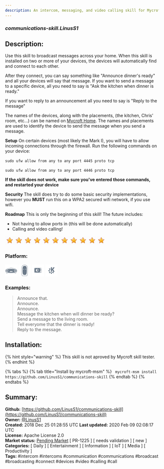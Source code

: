```yaml
---
description: An intercom, messaging, and video calling skill for Mycroft!
---
```


### _communications-skill.LinusS1_  
## Description:  
Use this skill to broadcast messages across your home.
When this skill is installed on two or more of your devices, the devices will automatically find and connect to each other.

After they connect, you can say something like "Announce dinner's ready" and all your devices will say that message.
If you want to send a message to a specific device, all you need to say is "Ask the kitchen when dinner is ready."

If you want to reply to an announcement all you need to say is "Reply to the message"

The names of the devices, along with the placements, (the kitchen, Chris' room, etc...) can be named on [Mycroft Home](home.mycroft.ai). The names and placements are used to identify the device to send the message when you send a message.

**Setup**
On certain devices (most likely the Mark I), you will have to allow incoming connections through the firewall. Run the following commands on your device:

`sudo ufw allow from any to any port 4445 proto tcp`

`sudo ufw allow from any to any port 4446 proto tcp`

**If the skill does not work, make sure you've entered those commands, and restarted your device**

**Security**
The skill does try to do some basic security implementations, however you **MUST** run this on a WPA2 secured wifi network, if you use wifi.

**Roadmap**
This is only the beginning of this skill!
The future includes:
- Not having to allow ports in (this will be done automatically)
- Calling and video calling!  
  
![](../.gitbook/assets/star.png)![](../.gitbook/assets/star.png)![](../.gitbook/assets/star.png)![](../.gitbook/assets/star.png)![](../.gitbook/assets/star.png)![](../.gitbook/assets/star.png)![](../.gitbook/assets/star.png)![](../.gitbook/assets/star.png)![](../.gitbook/assets/star.png)![](../.gitbook/assets/star.png)![](../.gitbook/assets/star.png)  
  
### Platform:  
 ![Mark I](../.gitbook/assets/mark-1-icon.png)  ![Mark II](../.gitbook/assets/mark-2-icon.png)  ![Picroft](../.gitbook/assets/picroft-icon.png)  ![plasmoid](../.gitbook/assets/kde.png)   
### Examples:  
> Announce that.  
> Announce.  
> Announce.  
> Message the kitchen when will dinner be ready?  
> Send a message to the living room.  
> Tell everyome that the dinner is ready!  
> Reply to the message.  
  
## Installation:  
{% hint style="warning" %}
This skill is not aproved by Mycroft skill tester.
{% endhint %}
    
{% tabs %}
{% tab title="Install by mycroft-msm" %}
``` mycroft-msm install https://github.com/LinusS1/communications-skill```
{% endtab %}
  {% endtabs %}
    
## Summary:  
**Github:** [https://github.com/LinusS1/communications-skill](https://github.com/LinusS1/communications-skill)  
**Owner:** [@LinusS1](https://github.com/LinusS1)  
**Created:** 2018 Dec 25 01:28:55 UTC  **Last updated:** 2020 Feb 09 02:08:17 UTC  
**License:** Apache License 2.0  
**Market status:** [Pending Market](https://market.mycroft.ai/skill/) [ PR-1225 ] [ needs validation ] [ new ]  
**Categories:** [ Daily ] [ Entertainment ] [ Information ] [ IoT ] [ Media ] [ Productivity ]   
**Tags:** \#intercom \#intercoms \#communication \#communications \#broadcast \#broadcasting \#connect \#devices \#video \#calling \#call   
